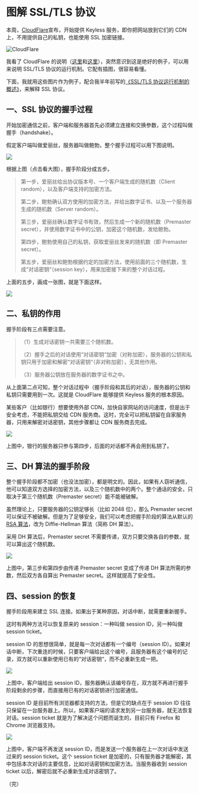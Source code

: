 # 图解 SSL/TLS 协议

本周，[CloudFlare](https://www.cloudflare.com/)宣布，开始提供 Keyless 服务，即你把网站放到它们的 CDN 上，不用提供自己的私钥，也能使用 SSL 加密链接。

![CloudFlare](http://image.beekka.com/blog/2014/bg2014092001.png)

我看了 CloudFlare 的说明（[这里](http://blog.cloudflare.com/keyless-ssl-the-nitty-gritty-technical-details/)和[这里](http://blog.cloudflare.com/keyless-ssl-the-nitty-gritty-technical-details/)），突然意识到这是绝好的例子，可以用来说明 SSL/TLS 协议的运行机制。它配有插图，很容易看懂。

下面，我就用这些图片作为例子，配合我半年前写的[《SSL/TLS 协议运行机制的概述》](http://www.ruanyifeng.com/blog/2014/02/ssl_tls.html)，来解释 SSL 协议。

## 一、SSL 协议的握手过程

开始加密通信之前，客户端和服务器首先必须建立连接和交换参数，这个过程叫做握手（handshake）。

假定客户端叫做爱丽丝，服务器叫做鲍勃，整个握手过程可以用下图说明。

[![](http://image.beekka.com/blog/2014/bg2014092013.png)](http://image.beekka.com/blog/2014/bg2014092013.png)

根据上图（点击看大图），握手阶段分成五步。

> 第一步，爱丽丝给出协议版本号、一个客户端生成的随机数（Client random），以及客户端支持的加密方法。
>
> 第二步，鲍勃确认双方使用的加密方法，并给出数字证书、以及一个服务器生成的随机数（Server random）。
>
> 第三步，爱丽丝确认数字证书有效，然后生成一个新的随机数（Premaster
> secret），并使用数字证书中的公钥，加密这个随机数，发给鲍勃。
>
> 第四步，鲍勃使用自己的私钥，获取爱丽丝发来的随机数（即 Premaster secret）。
>
> 第五步，爱丽丝和鲍勃根据约定的加密方法，使用前面的三个随机数，生成“对话密钥“（session key），用来加密接下来的整个对话过程。

上面的五步，画成一张图，就是下面这样。

[![](http://image.beekka.com/blog/2014/bg2014092004.png)](http://image.beekka.com/blog/2014/bg2014092003.png)

## 二、私钥的作用

握手阶段有三点需要注意。

> （1）生成对话密钥一共需要三个随机数。
>
> （2）握手之后的对话使用“对话密钥“加密（对称加密），服务器的公钥和私钥只用于加密和解密“对话密钥“（非对称加密），无其他作用。
>
> （3）服务器公钥放在服务器的数字证书之中。

从上面第二点可知，整个对话过程中（握手阶段和其后的对话），服务器的公钥和私钥只需要用到一次。这就是 CloudFlare 能够提供 Keyless 服务的根本原因。

某些客户（比如银行）想要使用外部 CDN，加快自家网站的访问速度，但是出于安全考虑，不能把私钥交给 CDN 服务商。这时，完全可以把私钥留在自家服务器，只用来解密对话密钥，其他步骤都让 CDN 服务商去完成。

[![](http://image.beekka.com/blog/2014/bg2014092006.png)](http://image.beekka.com/blog/2014/bg2014092005.png)

上图中，银行的服务器只参与第四步，后面的对话都不再会用到私钥了。

## 三、DH 算法的握手阶段

整个握手阶段都不加密（也没法加密），都是明文的。因此，如果有人窃听通信，他可以知道双方选择的加密方法，以及三个随机数中的两个。整个通话的安全，只取决于第三个随机数（Premaster secret）能不能被破解。

虽然理论上，只要服务器的公钥足够长（比如 2048 位），那么 Premaster secret 可以保证不被破解。但是为了足够安全，我们可以考虑把握手阶段的算法从默认的[RSA 算法](http://www.ruanyifeng.com/blog/2013/06/rsa_algorithm_part_one.html)，改为 Diffie-Hellman 算法（简称 DH 算法）。

采用 DH 算法后，Premaster secret 不需要传递，双方只要交换各自的参数，就可以算出这个随机数。

[![](http://image.beekka.com/blog/2014/bg2014092008.png)](http://image.beekka.com/blog/2014/bg2014092007.png)

上图中，第三步和第四步由传递 Premaster secret 变成了传递 DH 算法所需的参数，然后双方各自算出 Premaster secret。这样就提高了安全性。

## 四、session 的恢复

握手阶段用来建立 SSL 连接。如果出于某种原因，对话中断，就需要重新握手。

这时有两种方法可以恢复原来的 session：一种叫做 session ID，另一种叫做 session ticket。

session ID 的思想很简单，就是每一次对话都有一个编号（session ID）。如果对话中断，下次重连的时候，只要客户端给出这个编号，且服务器有这个编号的记录，双方就可以重新使用已有的“对话密钥“，而不必重新生成一把。

[![](http://image.beekka.com/blog/2014/bg2014092010.png)](http://image.beekka.com/blog/2014/bg2014092009.png)

上图中，客户端给出 session ID，服务器确认该编号存在，双方就不再进行握手阶段剩余的步骤，而直接用已有的对话密钥进行加密通信。

session ID 是目前所有浏览器都支持的方法，但是它的缺点在于 session ID 往往只保留在一台服务器上。所以，如果客户端的请求发到另一台服务器，就无法恢复对话。session ticket 就是为了解决这个问题而诞生的，目前只有 Firefox 和 Chrome 浏览器支持。

[![](http://image.beekka.com/blog/2014/bg2014092012.png)](http://image.beekka.com/blog/2014/bg2014092011.png)

上图中，客户端不再发送 session ID，而是发送一个服务器在上一次对话中发送过来的 session ticket。这个 session ticket 是加密的，只有服务器才能解密，其中包括本次对话的主要信息，比如对话密钥和加密方法。当服务器收到 session ticket 以后，解密后就不必重新生成对话密钥了。

（完）
